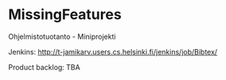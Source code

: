 MissingFeatures
===============

Ohjelmistotuotanto - Miniprojekti

Jenkins: http://t-jamikarv.users.cs.helsinki.fi/jenkins/job/Bibtex/

Product backlog: TBA
